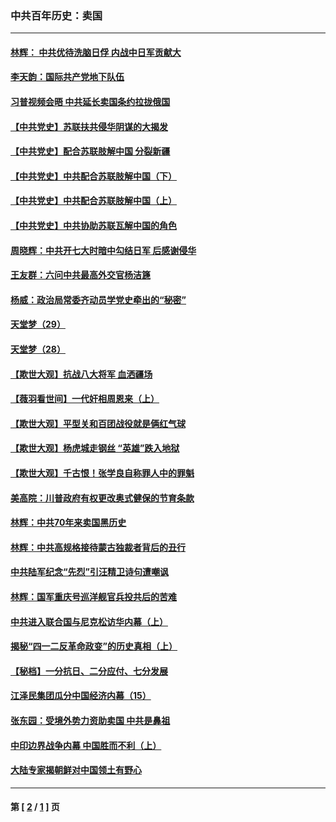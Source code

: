 ### 中共百年历史：卖国
---
#### [林辉： 中共优待洗脑日俘 内战中日军贡献大](../../pages/nf1176117/n13624644.md?10220430) 
#### [李天韵：国际共产党地下队伍](../../pages/nf1176117/n13611808.md?10220430) 
#### [习普视频会晤 中共延长卖国条约拉拢俄国](../../pages/nf1176117/n13060971.md?10220430) 
#### [【中共党史】苏联扶共侵华阴谋的大揭发](../../pages/nf1176117/n13056050.md?10220430) 
#### [【中共党史】配合苏联肢解中国 分裂新疆](../../pages/nf1176117/n13040700.md?10220430) 
#### [【中共党史】中共配合苏联肢解中国（下）](../../pages/nf1176117/n13035660.md?10220430) 
#### [【中共党史】中共配合苏联肢解中国（上）](../../pages/nf1176117/n13030262.md?10220430) 
#### [【中共党史】中共协助苏联瓦解中国的角色](../../pages/nf1176117/n13018109.md?10220430) 
#### [周晓辉：中共开七大时暗中勾结日军 后感谢侵华](../../pages/nf1176117/n12921960.md?10220430) 
#### [王友群：六问中共最高外交官杨洁篪](../../pages/nf1176117/n12836495.md?10220430) 
#### [杨威：政治局常委齐动员学党史牵出的“秘密”](../../pages/nf1176117/n12764642.md?10220430) 
#### [天堂梦（29）](../../pages/nf1176117/n12408465.md?10220430) 
#### [天堂梦（28）](../../pages/nf1176117/n12408309.md?10220430) 
#### [【欺世大观】抗战八大将军 血洒疆场](../../pages/nf1176117/n12357044.md?10220430) 
#### [【薇羽看世间】一代奸相周恩来（上）](../../pages/nf1176117/n12401109.md?10220430) 
#### [【欺世大观】平型关和百团战役就是俩红气球](../../pages/nf1176117/n12359157.md?10220430) 
#### [【欺世大观】杨虎城走钢丝 “英雄”跌入地狱](../../pages/nf1176117/n12358840.md?10220430) 
#### [【欺世大观】千古恨！张学良自称罪人中的罪魁](../../pages/nf1176117/n12358629.md?10220430) 
#### [美高院：川普政府有权更改奥式健保的节育条款](../../pages/nf1176117/n12242171.md?10220430) 
#### [林辉：中共70年来卖国黑历史](../../pages/nf1176117/n11552181.md?10220430) 
#### [林辉：中共高规格接待蒙古独裁者背后的丑行](../../pages/nf1176117/n11225005.md?10220430) 
#### [中共陆军纪念“先烈”引汪精卫诗句遭嘲讽](../../pages/nf1176117/n11153345.md?10220430) 
#### [林辉：国军重庆号巡洋舰官兵投共后的苦难](../../pages/nf1176117/n10997801.md?10220430) 
#### [中共进入联合国与尼克松访华内幕（上）](../../pages/nf1176117/n10138788.md?10220430) 
#### [揭秘“四一二反革命政变”的历史真相（上）](../../pages/nf1176117/n9996650.md?10220430) 
#### [【秘档】一分抗日、二分应付、七分发展](../../pages/nf1176117/n9331484.md?10220430) 
#### [江泽民集团瓜分中国经济内幕（15）](../../pages/nf1176117/n9268584.md?10220430) 
#### [张东园：受境外势力资助卖国 中共是鼻祖](../../pages/nf1176117/n9272480.md?10220430) 
#### [中印边界战争内幕 中国胜而不利（上）](../../pages/nf1176117/n9252458.md?10220430) 
#### [大陆专家揭朝鲜对中国领土有野心](../../pages/nf1176117/n9074056.md?10220430) 

---
#### 第 [ [2](./2.md?10220430) / [1](./1.md?10220430) ] 页
